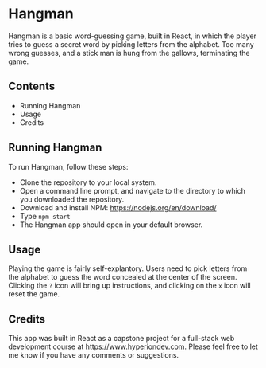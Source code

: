 # Hangman

Hangman is a basic word-guessing game, built in React, in which the player tries to guess a secret word by picking letters from the alphabet. Too many wrong guesses, and a stick man is hung from the gallows, terminating the game.

## Contents

- Running Hangman
- Usage
- Credits

## Running Hangman

To run Hangman, follow these steps:

- Clone the repository to your local system.
- Open a command line prompt, and navigate to the directory to which you downloaded the repository.
- Download and install NPM: <https://nodejs.org/en/download/>
- Type `npm start`
- The Hangman app should open in your default browser.

## Usage

Playing the game is fairly self-explantory. Users need to pick letters from the alphabet to guess the word concealed at the center of the screen. Clicking the `?` icon will bring up instructions, and clicking on the `x` icon will reset the game.


## Credits

This app was built in React as a capstone project for a full-stack web development course at <https://www.hyperiondev.com>. Please feel free to let me know if you have any comments or suggestions.